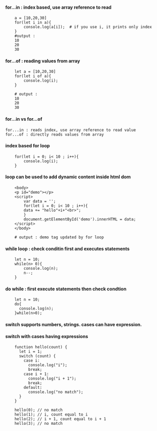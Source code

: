 #### for...in : index based, use array reference to read

		a = [10,20,30]
		for(let i in a){
			console.log(a[i]);	# if you use i, it prints only index
		}
		#output :  
		10
		20
		30

#### for...of : reading values from array

		let a = [10,20,30]
		for(let i of a){
		    console.log(i);
		}
		
		# output : 
		10
		20
		30
		
#### for...in vs for...of

	for...in : reads index, use array reference to read value
	for...of : directly reads values from array 
		

#### index based for loop

		for(let i = 0; i< 10 ; i++){
			console.log(i);
		}


#### loop can be used to add dynamic content inside html dom

		<body>
		<p id="demo"></p>
		<script>
			var data = '';
			for(let i = 0; i< 10 ; i++){
			data += "hello"+i+"<br>";
		    }
		    document.getElementById('demo').innerHTML = data;
		</script>
		</body>

		# output : demo tag updated by for loop

#### while loop : check conditin first and executes statements

		let n = 10;
		while(n> 0){
			console.log(n);
			n--;
		}


#### do while : first execute statements then check condtion

		let n = 10;
		do{
		  console.log(n);
		}while(n>0);




#### switch supports numbers, strings. cases can have expression.

#### switch with cases having expressions

		function hello(count) {
		  let i = 1;
		  switch (count) {
		    case i:
		      console.log("i");
		      break;
		    case i + 1:
		      console.log("i + 1");
		      break;
		    default:
		      console.log("no match");
		  }
		}

		hello(0); // no match
		hello(1); // i, count equal to i
		hello(2); // i + 1, count equal to i + 1
		hello(3); // no match
